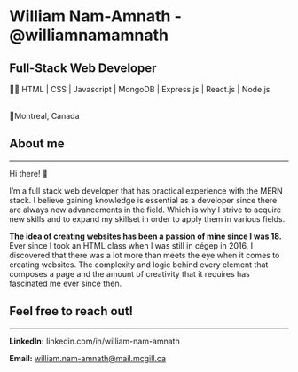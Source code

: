 # William Nam-Amnath - @williamnamamnath

## Full-Stack Web Developer

🧑‍💻 HTML | CSS | Javascript | MongoDB | Express.js | React.js | Node.js

</br> 📍Montreal, Canada



## About me

--------



Hi there! 👋 

I’m a full stack web developer that has practical experience with the MERN stack. I believe gaining knowledge is essential as a developer since there are always new advancements in the field. Which is why I strive to acquire new skills and to expand my skillset in order to apply them in various fields. 



**The idea of creating websites has been a passion of mine since I was 18.** Ever since I took an HTML class when I was still in cégep in 2016, I discovered that there was a lot more than meets the eye when it comes to creating websites. The complexity and logic behind every element that composes a page and the amount of creativity that it requires has fascinated me ever since then. 





## Feel free to reach out!

------------

 

**LinkedIn:** linkedin.com/in/william-nam-amnath

**Email:** william.nam-amnath@mail.mcgill.ca
